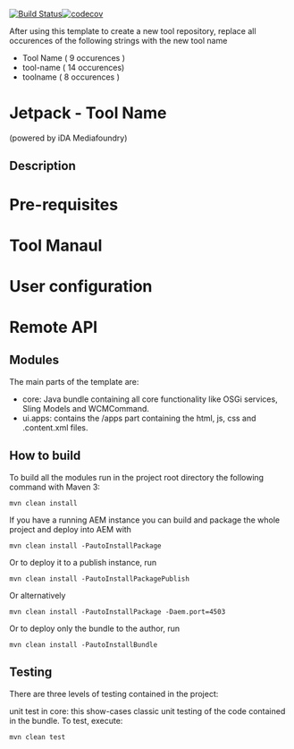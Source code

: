 [![Build Status](https://travis-ci.org/ida-mediafoundry/jetpack-tool-name.svg?branch=master)](https://travis-ci.org/ida-mediafoundry/jetpack-tool-name)[![codecov](https://codecov.io/gh/ida-mediafoundry/jetpack-tool-name/branch/master/graph/badge.svg)](https://codecov.io/gh/ida-mediafoundry/jetpack-tool-name)

After using this template to create a new tool repository,
replace all occurences of the following strings with the new tool name

- Tool Name ( 9 occurences ) 
- tool-name ( 14 occurences)
- toolname ( 8 occurences )


# Jetpack - Tool Name
(powered by iDA Mediafoundry)

## Description

# Pre-requisites

# Tool Manaul

# User configuration

# Remote API


## Modules

The main parts of the template are:

* core: Java bundle containing all core functionality like OSGi services, Sling Models and WCMCommand.
* ui.apps: contains the /apps part containing the html, js, css and .content.xml files.

## How to build

To build all the modules run in the project root directory the following command with Maven 3:

    mvn clean install

If you have a running AEM instance you can build and package the whole project and deploy into AEM with  

    mvn clean install -PautoInstallPackage
    
Or to deploy it to a publish instance, run

    mvn clean install -PautoInstallPackagePublish
    
Or alternatively

    mvn clean install -PautoInstallPackage -Daem.port=4503

Or to deploy only the bundle to the author, run

    mvn clean install -PautoInstallBundle

## Testing

There are three levels of testing contained in the project:

unit test in core: this show-cases classic unit testing of the code contained in the bundle. To test, execute:

    mvn clean test
